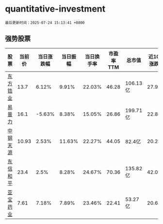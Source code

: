 # quantitative-investment

`最后更新时间：2025-07-24 15:13:41 +0800`

## 强势股票

|股票|当前价|当日涨跌幅|当日振幅|当日换手率|市盈率TTM|总市值|近10日涨跌幅|
|----|----|----|----|----|----|----|----|
|[东方锆业](https://xueqiu.com/S/SZ002167)|13.7|6.12%|9.91%|22.03%|46.28|106.13亿|27.92%|
|[易普力](https://xueqiu.com/S/SZ002096)|16.1|-5.63%|8.38%|15.05%|26.86|199.71亿|22.81%|
|[中钢天源](https://xueqiu.com/S/SZ002057)|10.93|2.53%|11.63%|22.27%|44.05|82.4亿|20.24%|
|[东信和平](https://xueqiu.com/S/SZ002017)|23.4|2.5%|8.28%|24.67%|70.36|135.82亿|42.08%|
|[亚宝药业](https://xueqiu.com/S/SH600351)|7.61|7.18%|7.89%|23.46%|22.41|53.27亿|20.6%|
